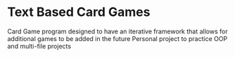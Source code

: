 # Text Based Card Games

Card Game program designed to have an iterative framework that allows for additional games to be added in the future
Personal project to practice OOP and multi-file projects
